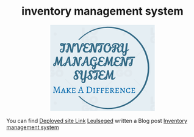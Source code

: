 
  <h1 align=center>inventory management system</h1>
  <div style="text-align:center"><img src="/asset/image/logo.png" alt="Inventory Management System Logo"></div>
  
  You can find <a href='http://web-01.leulnow.tech'>Deployed site Link</a>
  <a href='https://www.linkedin.com/in/leulseged-ayalew-352a461a0'>Leulseged</a> written a Blog post <a href='https://medium.com/@leulbekele191/inventory-management-system-9e956b74ebbd'>Inventory management system</a>
 
  
  
  

